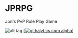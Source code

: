 JPRPG
=====

Jon's PvP Role Play Game



![alt tag](http://www.freeimagehosting.net/newuploads/uk3vk.png)
[[![githalytics.com alpha](https://cruel-carlota.pagodabox.com/edf7e76f1ceeae4da0145090bf204c69 "githalytics.com")](http://githalytics.com/lucidexploration/JPRPG)]

<script type="text/javascript">

  var _gaq = _gaq || [];
  _gaq.push(['_setAccount', 'UA-42184597-1']);
  _gaq.push(['_setDomainName', 'github.com']);
  _gaq.push(['_trackPageview']);

  (function() {
    var ga = document.createElement('script'); ga.type = 'text/javascript'; ga.async = true;
    ga.src = ('https:' == document.location.protocol ? 'https://ssl' : 'http://www') + '.google-analytics.com/ga.js';
    var s = document.getElementsByTagName('script')[0]; s.parentNode.insertBefore(ga, s);
  })();

</script>
